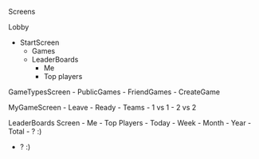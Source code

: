 Screens

Lobby

- StartScreen
  - Games
  - LeaderBoards
    - Me
    - Top players

GameTypesScreen - PublicGames - FriendGames - CreateGame

MyGameScreen - Leave - Ready - Teams - 1 vs 1 - 2 vs 2

LeaderBoards Screen - Me - Top Players - Today - Week - Month - Year - Total - ? :)

- ? :)
